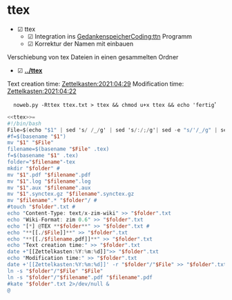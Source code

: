 # ttex

* ☑ ttex 
	* ☑ Integration ins [GedankenspeicherCoding:ttn](./ttn.md) Programm
	* ☑ Korrektur der Namen mit einbauen

Verschiebung von tex Dateien in einen gesammelten Ordner

* ☑ **[../ttex](./ttex)**

Text creation time:
[Zettelkasten:2021:04:29]()
Modification time:
[Zettelkasten:2021:04:22]()

``  noweb.py -Rttex ttex.txt > ttex && chmod u+x ttex && echo 'fertig``'


```awk
<<ttex>>=
#!/bin/bash
File=$(echo "$1" | sed 's/ /_/g' | sed 's/:/;/g'| sed -e "s/'/_/g" | sed 's/\"//g')
#f=$(basename "$1")
mv "$1" "$File"
filename=$(basename "$File" .tex)
f=$(basename "$1" .tex)
folder="$filename"-tex
mkdir "$folder" #
mv "$1".pdf "$filename".pdf
mv "$1".log "$filename".log
mv "$1".aux "$filename".aux
mv "$1".synctex.gz "$filename".synctex.gz
mv "$filename".* "$folder"/ #
#touch "$folder".txt #
echo "Content-Type: text/x-zim-wiki" >> "$folder".txt
echo "Wiki-Format: zim 0.6" >> "$folder".txt
echo "[*] @TEX **$folder**" >> "$folder".txt #
echo "**[[./$File]]**" >> "$folder".txt 
echo "**[[./$filename.pdf]]**" >> "$folder".txt 
echo "Text creation time:" >> "$folder".txt
date +"[[Zettelkasten:%Y:%m:%d]]">> "$folder".txt
echo "Modification time:" >> "$folder".txt
date +'[[Zettelkasten:%Y:%m:%d]]' -r "$folder"/"$File" >> "$folder".txt
ln -s "$folder"/"$File" "$File"
ln -s "$folder"/"$filename".pdf "$filename".pdf
#kate "$folder".txt 2>/dev/null &
@
```

